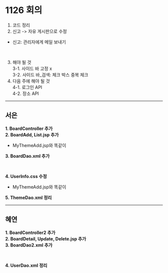 # 1126 회의<br>
1. 코드 정리<br>
2. 신고 -> 자유 게시판으로 수정<br>
- 신고: 관리자에게 메일 보내기<br>

<br>

3. 해야 될 것<br>
3-1. 사이드 바 고정 x<br>
3-2. 사이드 바_검색: 체크 박스 중복 체크<br>
4. 다음 주에 해야 될 것<br>
4-1. 로그인 API<br>
4-2. 장소 API<br>

<hr>

## 서은<br>
**1. BoardController 추가**<br>
**2. BoardAdd, List.jsp 추가**<br>
- MyThemeAdd.jsp와 똑같이<br>

**3. BoardDao.xml 추가**<br>

<br>

**4. UserInfo.css 수정**<br>
- MyThemeAdd.jsp와 똑같이<br>

**5. ThemeDao.xml 정리**<br>

<hr>

## 혜연<br>
**1. BoardController2 추가**<br>
**2. BoardDetail, Update, Delete.jsp 추가**<br>
**3. BoardDao2.xml 추가**<br>

<br>

**4. UserDao.xml 정리**<br>